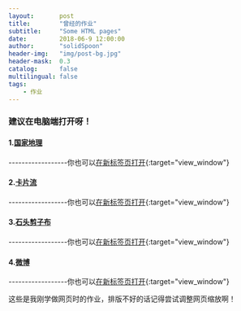 ```yaml
---
layout:       post
title:        "曾经的作业"
subtitle:     "Some HTML pages"
date:         2018-06-9 12:00:00
author:       "solidSpoon"
header-img:   "img/post-bg.jpg"
header-mask:  0.3
catalog:      false
multilingual: false
tags:
    - 作业
---
```



### 建议在电脑端打开呀！



#### 1.[国家地理](/54/ZhaoPianLiu/ZhaoPianLiu.html)
------------------你也可以[在新标签页打开](/54/ZhaoPianLiu/ZhaoPianLiu.html){:target="view_window"}


#### 2.[卡片流](/54/KaPianLiu/KaPianLiu.html)
------------------你也可以[在新标签页打开](/54/KaPianLiu/KaPianLiu.html){:target="view_window"}


#### 3.[石头剪子布](/54/CaiQuan/CaiQuan.html)
------------------你也可以[在新标签页打开](/54/CaiQuan/CaiQuan.html){:target="view_window"}


#### 4.[微博](/54/WeiBo/zhuye.html)
------------------你也可以[在新标签页打开](/54/WeiBo/zhuye.html){:target="view_window"}


这些是我刚学做网页时的作业，排版不好的话记得尝试调整网页缩放啊！

